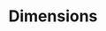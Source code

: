 ---
layout: default
bigquery: https://console.cloud.google.com/bigquery?p=covid-19-dimensions-ai&page=table&d=data&t=publications
contributors: Digital Science, https://www.digital-science.com/
cost: Free for personal, non-commercial use.
description: Dimensions contains more than 100 million publications, ranging from
  articles published in scholarly journals, books and book chapters, to preprints
  and conference proceedings. All publications are contextualized with linked data
  sets, funding, publications, patents, clinical trials, and policy documents. You
  can also view associated categories, funders, institutions, and researcher profiles.
documentation: https://docs.dimensions.ai/bigquery/index.html
last_edit: 04/11/2022, 07:59:54
location: https://www.dimensions.ai/products/free/
maintained_by: Digital Science, https://www.digital-science.com/
schema_fields:
- associated_publication_arxiv_id
- concepts
- date_inserted
- conditions
- funder_org_acronyms
- repository_url
- granted_date
- book_series_title
- language
- open_access_categories
- repository_id
- priority_date
- application_number
- type
- expiration_year
- abstract
- funding_details
- metrics
- funder_orgs
- categories
- date
- research_org_state_names
- mesh_headings
- current_assignee_orgs
- legal_status
- publication_ids
- date_modified
- doi
- research_org_state_codes
- patent_ids
- address
- date_imported_gbq
- editors
- funder_org_cities
- assignee_orgs
- authors
- eisbn
- subtitles
- registry
- ipcr
- license
- funder_countries
- category_hrcs_rac
- foa_number
- supporting_grant_ids
- category_hrcs_hc
- description
- publication_year
- open_access_categories_v2
- established
- assignee_countries
- category_rcdc
- filing_status
- linkout
- conference
- wikipedia_url
- expiration_date
- filing_date
- research_org_countries
- id
- family_members_ids
- funding_amount
- date_print
- grant_number
- links
- embargo_date
- family_id
- pages
- isbn
- citation_string
- original_abstract
- funder_org_state_codes
- interventions
- associated_publication_id
- brief_title
- granted_year
- current_assignee
- funding_currency
- source_id
- research_org_city_names
- journal
- email_address
- current_assignee_countries
- original_assignee_countries
- category_icrp_cso
- year
- mesh_terms
- acronyms
- legal_events
- proceedings_title
- repository_name
- category_bra
- original_assignee
- journal_lists
- funder_org_countries
- acronym
- date_normal
- research_org_cities
- end_date
- funding_eur
- family_count
- parent_id
- associated_publication_doi
- altmetrics
- kind
- labels
- inventor_names
- original_assignee_orgs
- book_title
- pmcid
- category_icrp_ct
- original_title
- arxiv_id
- external_ids
- category_hra
- funding_aud
- issue
- name
- cpc
- category_uoa
- funding_nzd
- end_year
- date_online
- relationships
- research_org_country_names
- start_year
- funding_chf
- funding_gbp
- title
- resulting_publication_doi
- status
- funder_org
- organisation_details
- investigators
- filing_year
- funding_cad
- start_date
- publication_date
- priority_year
- category_sdg
- citations
- reference_ids
- volume
- acknowledgements
- associated_publication_pmid
- active_years
- gender
- associated_grant_ids
- publisher
- cited_by_ids
- aliases
- citations_count
- funding_cny
- researcher_ids
- types
- phase
- jurisdiction
- pmid
- clinical_trial_ids
- research_orgs
- funding_jpy
- resulting_publication_ids
- created_date
- category_for
- funding_usd
shortname: dimensions
tags:
- scholarly literature
- patents
- funding
- clinical trials
- academic profiles
terms_of_use: 'Use of both the Dimensions COVID-19 dataset and full Dimensions dataset
  are subject to the Dimensions Terms of use: https://www.dimensions.ai/policies-terms-legal '
title: Dimensions
uuid: dcff88bd-fe6b-4fdb-8159-809bf9d7bc1c
---